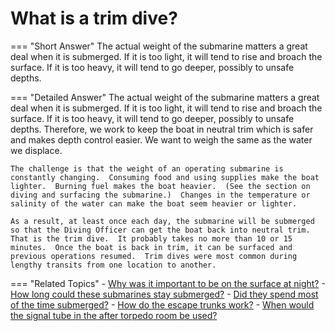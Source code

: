 # What is a trim dive?


=== "Short Answer"
    The actual weight of the submarine matters a great deal when it is submerged. If it is too light, it will tend to rise and broach the surface. If it is too heavy, it will tend to go deeper, possibly to unsafe depths.

=== "Detailed Answer"
    The actual weight of the submarine matters a great deal when it is submerged.  If it is too light, it will tend to rise and broach the surface.  If it is too heavy, it will tend to go deeper, possibly to unsafe depths.  Therefore, we work to keep the boat in neutral trim which is safer and makes depth control easier.  We want to weigh the same as the water we displace.

    The challenge is that the weight of an operating submarine is constantly changing.  Consuming food and using supplies make the boat lighter.  Burning fuel makes the boat heavier.  (See the section on diving and surfacing the submarine.)  Changes in the temperature or salinity of the water can make the boat seem heavier or lighter.

    As a result, at least once each day, the submarine will be submerged so that the Diving Officer can get the boat back into neutral trim.  That is the trim dive.  It probably takes no more than 10 or 15 minutes.  Once the boat is back in trim, it can be surfaced and previous operations resumed.  Trim dives were most common during lengthy transits from one location to another.

=== "Related Topics"
    - [Why was it important to be on the surface at night?](./why-was-it-important-to-be-on-the-surface-at-night.md)
    - [How long could these submarines stay submerged?](./how-long-could-these-submarines-stay-submerged.md)
    - [Did they spend most of the time submerged?](./did-they-spend-most-of-the-time-submerged.md)
    - [How do the escape trunks work?](./how-do-the-escape-trunks-work.md)
    - [When would the signal tube in the after torpedo room be used?](./when-would-the-signal-tube-in-the-after-torpedo-room-be-used.md)
